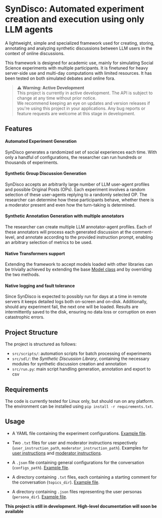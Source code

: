 # SynDisco: Automated experiment creation and execution using only LLM agents

A lightweight, simple and specialized framework used for creating, storing, annotating and analyzing synthetic discussions between LLM users in the context of online discussions.

This framework is designed for academic use, mainly for simulating Social Science experiments with multiple participants. It is finetuned for heavy server-side use and multi-day computations with limited resources. It has been tested on both simulated debates and online fora.

> ⚠ **Warning: Active Development**  
> This project is currently in active development. The API is subject to change at any time without prior notice.  
> We recommend keeping an eye on updates and version releases if you're using this project in your applications.
> Any bug reports or feature requests are welcome at this stage in development.


## Features

#### Automated Experiment Generation

SynDisco generates a randomized set of social experiences each time. With only a handful of configurations, the researcher can run hundreds or thousands of experiments.

#### Synthetic Group Discussion Generation

SynDisco accepts an arbitrarily large number of LLM user-agent profiles and possible Original Posts (OPs). Each experiment involves a random selection of these user-agents replying to a randomly selected OP. The researcher can determine how these participants behave, whether there is a moderator present and even how the turn-taking is determined.

#### Synthetic Annotation Generation with multiple annotators

The researcher can create multiple LLM annotator-agent profiles. Each of these annotators will process each generated discussion at the comment-level, and annotate according to the provided instruction prompt, enabling an arbitrary selection of metrics to be used.

#### Native Transformers support

Extending the framework to accept models loaded with other libraries can be trivially achieved by extending the base [Model class](src/sdl/backend/model.py) and by overriding the two methods. 

#### Native logging and fault tolerance

Since SynDisco is expected to possibly run for days at a time in remote servers it keeps detailed logs both on-screen and on-disk. Additionally, should any experiment fail, the next one will be loaded. Results are intermittently saved to the disk, ensuring no data loss or corruption on even catastrophic errors.


## Project Structure

The project is structured as follows:

* `src/scripts/`: automation scripts for batch processing of experiments 
* `src/sdl/`: the *Synthetic Discussion Library*, containing the necessary modules for synthetic discussion creation and annotation
* `src/run.py`: main script handling generation, annotation and export to csv


## Requirements

The code is currently tested for Linux only, but should run on any platform. The environment can be installed using `pip install -r requirements.txt`.


## Usage

* A YAML file containing the experiment configurations. [Example file](https://github.com/dimits-ts/synthetic_moderation_experiments/blob/master/data/server_config.yml).

* Two `.txt` files for user and moderator instructions respectively (`user_instruction_path`, `moderator_instruction_path`). Examples for [user instructions](https://github.com/dimits-ts/synthetic_moderation_experiments/blob/master/data/generated_discussions_input/modular_configurations/user_instructions/vanilla.txt) and [moderator instructions](https://github.com/dimits-ts/synthetic_moderation_experiments/blob/master/data/generated_discussions_input/modular_configurations/mod_instructions/no_instructions.txt).

* A `.json` file containing general configurations for the conversation (`configs_path`). [Example file](https://github.com/dimits-ts/synthetic_moderation_experiments/blob/master/data/generated_discussions_input/modular_configurations/other_configs/standard_multi_user.json).

* A directory containing `.txt` files, each containing a starting comment for the conversation (`topics_dir`). [Example file](https://github.com/dimits-ts/synthetic_moderation_experiments/blob/master/data/generated_discussions_input/modular_configurations/topics/polarized_3.txt).

* A directory containing `.json` files representing the user personas (`persona_dir`). [Example file](https://github.com/dimits-ts/synthetic_moderation_experiments/blob/master/data/generated_discussions_input/modular_configurations/personas/chill_2.json).

**This project is still in development. High-level documentation will soon be available**
